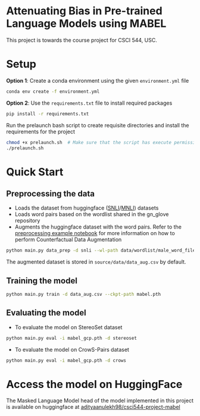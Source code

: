 # Attenuating Bias in Pre-trained Language Models using MABEL

This project is towards the course project for CSCI 544, USC.


# Setup

**Option 1**: Create a conda environment using the given `environment.yml` file

```bash
conda env create -f environment.yml
```

**Option 2**: Use the `requirements.txt` file to install required packages

```bash
pip install -r requirements.txt
```

Run the prelaunch bash script to create requisite directories and install the requirements for the project

```bash
chmod +x prelaunch.sh  # Make sure that the script has execute permissions
./prelaunch.sh
```

# Quick Start

## Preprocessing the data

* Loads the dataset from huggingface ([SNLI](https://huggingface.co/datasets/snli)/[MNLI](https://huggingface.co/datasets/multi_nli)) datasets
* Loads word pairs based on the wordlist shared in the gn_glove repository
* Augments the huggingface dataset with the word pairs. Refer to the [preprocessing example notebook](./source/preprocessing_example.ipynb) for more information on how to perform Counterfactual Data Augmentation

```bash
python main.py data_prep -d snli --wl-path data/wordlist/male_word_file.txt --wl-path data/wordlist/female_word_file.txt
```

The augmented dataset is stored in `source/data/data_aug.csv` by default.

## Training the model

```bash
python main.py train -d data_aug.csv --ckpt-path mabel.pth
```

## Evaluating the model

* To evaluate the model on StereoSet dataset

```bash
python main.py eval -i mabel_gcp.pth -d stereoset
```

* To evaluate the model on CrowS-Pairs dataset

```bash
python main.py eval -i mabel_gcp.pth -d crows
```

# Access the model on HuggingFace

The Masked Language Model head of the model implemented in this project is available on huggingface at [adityaanulekh98/csci544-project-mabel](https://huggingface.co/adityaanulekh98/csci544-project-mabel)
